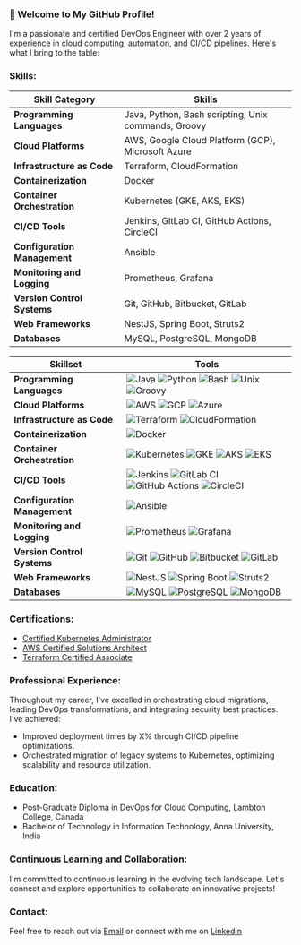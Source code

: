 ### 🚀 Welcome to My GitHub Profile!

I'm a passionate and certified DevOps Engineer with over 2 years of experience in cloud computing, automation, and CI/CD pipelines. Here's what I bring to the table:

### Skills:

| Skill Category                | Skills                                                                                      |
|-------------------------------|---------------------------------------------------------------------------------------------|
| **Programming Languages**     | Java, Python, Bash scripting, Unix commands, Groovy                                           |
| **Cloud Platforms**           | AWS, Google Cloud Platform (GCP), Microsoft Azure                                             |
| **Infrastructure as Code**    | Terraform, CloudFormation                                                                    |
| **Containerization**          | Docker                                                                                      |
| **Container Orchestration**   | Kubernetes (GKE, AKS, EKS)                                                                  |
| **CI/CD Tools**               | Jenkins, GitLab CI, GitHub Actions, CircleCI                                                  |
| **Configuration Management**  | Ansible                                                                                     |
| **Monitoring and Logging**    | Prometheus, Grafana                                                                          |
| **Version Control Systems**   | Git, GitHub, Bitbucket, GitLab                                                               |
| **Web Frameworks**            | NestJS, Spring Boot, Struts2                                                                 |
| **Databases**                 | MySQL, PostgreSQL, MongoDB                                                                   |

| **Skillset**                  | **Tools**                                                                                     |
|-------------------------------|----------------------------------------------------------------------------------------------|
| **Programming Languages**     | ![Java](https://img.shields.io/badge/-Java-orange) ![Python](https://img.shields.io/badge/-Python-blue) ![Bash](https://img.shields.io/badge/-Bash-lightgrey) ![Unix](https://img.shields.io/badge/-Unix-informational) ![Groovy](https://img.shields.io/badge/-Groovy-lightblue)  |
| **Cloud Platforms**           | ![AWS](https://img.shields.io/badge/-AWS-orange) ![GCP](https://img.shields.io/badge/-GCP-blue) ![Azure](https://img.shields.io/badge/-Azure-blue)  |
| **Infrastructure as Code**    | ![Terraform](https://img.shields.io/badge/-Terraform-lightblue) ![CloudFormation](https://img.shields.io/badge/-CloudFormation-blueviolet)  |
| **Containerization**          | ![Docker](https://img.shields.io/badge/-Docker-blue) |
| **Container Orchestration**   | ![Kubernetes](https://img.shields.io/badge/-Kubernetes-blue) ![GKE](https://img.shields.io/badge/-GKE-green) ![AKS](https://img.shields.io/badge/-AKS-blue) ![EKS](https://img.shields.io/badge/-EKS-orange)  |
| **CI/CD Tools**               | ![Jenkins](https://img.shields.io/badge/-Jenkins-blue) ![GitLab CI](https://img.shields.io/badge/-GitLab-orange) ![GitHub Actions](https://img.shields.io/badge/-GitHub_Actions-grey) ![CircleCI](https://img.shields.io/badge/-CircleCI-blue)  |
| **Configuration Management**  | ![Ansible](https://img.shields.io/badge/-Ansible-red)  |
| **Monitoring and Logging**    | ![Prometheus](https://img.shields.io/badge/-Prometheus-orange) ![Grafana](https://img.shields.io/badge/-Grafana-orange)  |
| **Version Control Systems**   | ![Git](https://img.shields.io/badge/-Git-orange) ![GitHub](https://img.shields.io/badge/-GitHub-grey) ![Bitbucket](https://img.shields.io/badge/-Bitbucket-blue) ![GitLab](https://img.shields.io/badge/-GitLab-orange)  |
| **Web Frameworks**            | ![NestJS](https://img.shields.io/badge/-NestJS-red) ![Spring Boot](https://img.shields.io/badge/-Spring_Boot-green) ![Struts2](https://img.shields.io/badge/-Struts2-orange)  |
| **Databases**                 | ![MySQL](https://img.shields.io/badge/-MySQL-blue) ![PostgreSQL](https://img.shields.io/badge/-PostgreSQL-blue) ![MongoDB](https://img.shields.io/badge/-MongoDB-green) |


### Certifications:

- [Certified Kubernetes Administrator](https://www.credly.com/badges/e85f4308-06ec-44c1-89b7-b1e20ac35b58/public_url)
- [AWS Certified Solutions Architect](https://www.credly.com/badges/6fb4b59d-ed22-4d2b-827d-5234d468764e/public_url)
- [Terraform Certified Associate](https://www.credly.com/badges/826cf31c-79aa-4666-8e3c-1bd0fd116265/public_url)

### Professional Experience:
Throughout my career, I've excelled in orchestrating cloud migrations, leading DevOps transformations, and integrating security best practices. I've achieved:
- Improved deployment times by X% through CI/CD pipeline optimizations.
- Orchestrated migration of legacy systems to Kubernetes, optimizing scalability and resource utilization.

### Education:
- Post-Graduate Diploma in DevOps for Cloud Computing, Lambton College, Canada
- Bachelor of Technology in Information Technology, Anna University, India

### Continuous Learning and Collaboration:
I'm committed to continuous learning in the evolving tech landscape. Let's connect and explore opportunities to collaborate on innovative projects!

### Contact:
Feel free to reach out via [Email](mailto:kkalyankumar25@gmail.com) or connect with me on [LinkedIn](https://www.linkedin.com/in/kalyankumar-v)

